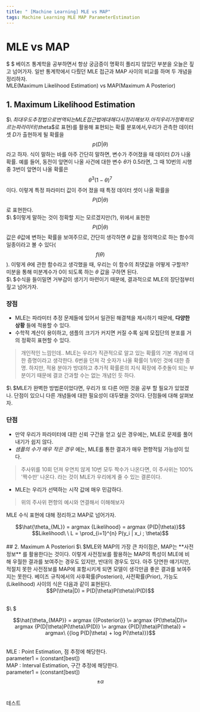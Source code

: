```yaml
---
title: " [Machine Learning] MLE vs MAP"
tags: Machine Learning MLE MAP ParameterEstimation
---
```


# MLE vs MAP
$ \$ 베이즈 통계학을 공부하면서 항상 궁금증이 명확히 풀리지 않았던 부분을 오늘은 짚고 넘어가자. 일반 통계학에서 다뤘던 MLE 접근과 MAP 사이의 비교를 하며 두 개념을 정리하자.<br>
MLE(Maximum Likelihood Estimation) vs MAP(Maximum A Posterior)<br>

## 1. Maximum Likelihood Estimation
$\ $최대우도추정법으로 번역되는 MLE 접근법에 대해 다시 정리해보자.아직 우리가 정확히 모르는 파라미터 ($\theta$로 표현)를 활용해 표현되는 확률 분포에서,우리가 관측한 데이터 셋 $D$가 출현하게 될 확률을 $$p(D|\theta)$$라고 하자. 식이 말하는 바를 아주 간단히 말하면, 변수가 주어졌을 때 데이터 $D$가 나올 확률. 예를 들어, 동전이 앞면이 나올 사건에 대한 변수 $\theta$가 0.5라면, 그 때 10번의 시행 중 3번이 앞면이 나올 확률은 $${\theta}^3({1-\theta})^7$$이다. 이렇게 특정 파라미터 값이 주어 졌을 때 특정 데이터 셋이 나올 확률을 $$P(D|\theta)$$로 표현한다.<br>
$\ $이렇게 말하는 것이 정확할 지는 모르겠지만(?), 위에서 표현한 $$P(D|\theta)$$ 값은 $\theta$값에 변하는 확률을 보여주므로, 간단히 생각하면 $\theta$ 값을 정의역으로 하는 함수의 일종이라고 볼 수 있다($$f(\theta)$$). 이렇게 $\theta$에 관한 함수라고 생각했을 때, 우리는 이 함수의 최댓값을 어떻게 구할까? 미분을 통해 미분계수가 0이 되도록 하는 $\theta$ 값을 구하면 된다.<br>
$\ $수식을 들이밀면 거부감이 생기기 마련이기 때문에, 결과적으로 MLE의 장단점부터 짚고 넘어가자.
### 장점
- MLE는 파라미터 추정 문제들에 있어서 일관된 해결책을 제시하기 때문에, **다양한 상황** 들에 적용할 수 있다.
- 수학적 계산이 용이하고, 샘플의 크기가 커지면 커질 수록 실제 모집단의 분포를 거의 정확히 표현할 수 있다.
>개인적인 느낌인데.. MLE는 우리가 직관적으로 알고 있는 확률의 기본 개념에 대한 증명이라고 생각한다. 6번을 던져 각 숫자가 나올 확률이 $1/6$인 것에 대한 증명. 하지만, 적용 분야가 방대하고 추가적 확률론의 지식 확장에 주춧돌이 되는 부분이기 때문에 결코 간과할 수는 없는 개념인 듯 하다.

$\ $MLE가 완벽한 방법론이었다면, 우리가 또 다른 어떤 것을 공부 할 필요가 있었겠나. 단점이 있으니 다른 개념들에 대한 필요성이 대두됐을 것이다. 단점들에 대해 살펴보자.
### 단점
- 만약 우리가 파라미터에 대한 신뢰 구간을 얻고 싶은 경우에는, MLE로 문제를 풀어내기가 쉽지 않다.
- *샘플의 수가 매우 작은 경우* 에는, MLE를 통한 결과가 매우 편향적일 가능성이 있다.
> 주사위를 10회 던져 우연치 않게 10번 모두 짝수가 나온다면, 이 주사위는 100% '짝수만' 나온다. 라는 것이 MLE가 우리에게 줄 수 있는 결론이다.

- MLE는 우리가 선택하는 시작 값에 매우 민감하다.
> 위의 주사위 편향의 예시와 연결해서 이해해보자

MLE 수식 표현에 대해 정리하고 MAP로 넘어가자.<br>
<center> $$\hat{\theta_{ML}} = argmax {Likelihood} = argmax {P(D|\theta)}$$</center>
<center> $$Likelihood\ \ L = \prod_{i=1}^{n} P(y_i | x_i ; \theta)$$</center><br>
## 2. Maximum A Posteriori
$\ $MLE와 MAP의 가장 큰 차이점은, MAP는 **사전정보** 를 활용한다는 것이다. 이렇게 사전정보를 활용하는 MAP의 특성이 MLE에 비해 우월한 결과를 보여주는 경우도 있지만, 반대의 경우도 있다. 아주 당연한 얘기지만, 적절치 못한 사전정보를 MAP에 포함시키게 되면 모델이 생각만큼 좋은 결과를 보여주지는 못한다. 베이즈 규칙에서의 사후확률(Posteriori), 사전확률(Prior), 가능도(Likelihood) 사이의 식은 다음과 같이 표현된다.<br>
<center> $$P(\theta|D) = P(D|\theta)P(\theta)/P(D)$$ </center><br>


$\ $<center> $$\hat{\theta_{MAP}} = argmax {{Posteriori}} \\= argmax {P(\theta|D)\\= argmax {P(D|\theta)P(\theta)/P(D)} \\= argmax {P(D|\theta)P(\theta)} = argmax\ {{log P(D|\theta) + log P(\theta)}}$$</center><br>

MLE : Point Estimation, 점 추정에 해당한다.<br>
parameter1 = (constant[best]) <br>
MAP : Interval Estimation, 구간 추정에 해당한다.<br>
parameter1 = (constant[best]) $$\pm \alpha$$<br>

테스트
